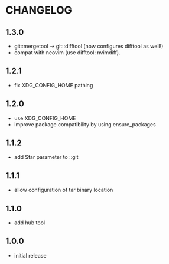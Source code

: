 # CHANGELOG

## 1.3.0
- git::mergetool -> git::difftool (now configures difftool as well!)
- compat with neovim (use difftool: nvimdiff).

## 1.2.1
- fix XDG_CONFIG_HOME pathing

## 1.2.0
- use XDG_CONFIG_HOME
- improve package compatibility by using ensure_packages

## 1.1.2
- add $tar parameter to ::git

## 1.1.1
- allow configuration of tar binary location

## 1.1.0
- add hub tool

## 1.0.0
- initial release
